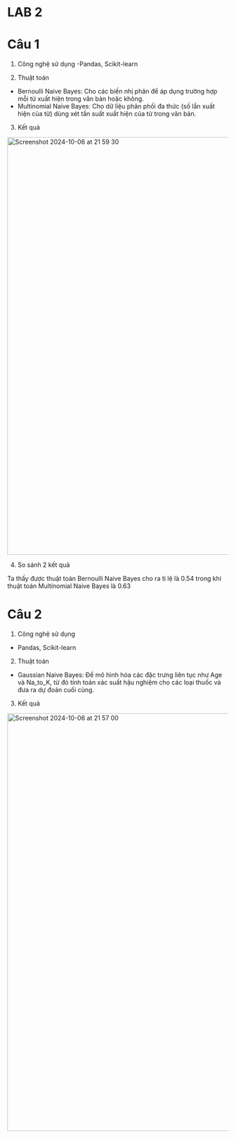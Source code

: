 # LAB 2
# Câu 1
1. Công nghệ sử dụng
-Pandas, Scikit-learn

2. Thuật toán
- Bernoulli Naive Bayes: Cho các biến nhị phân để áp dụng trường hợp mỗi từ xuất hiện trong văn bản hoặc không. 
- Multinomial Naive Bayes: Cho dữ liệu phân phối đa thức (số lần xuất hiện của từ) dùng xét tần suất xuất hiện của từ trong văn bản.

3. Kết quả
<img width="949" alt="Screenshot 2024-10-06 at 21 59 30" src="https://github.com/user-attachments/assets/b94e382b-28ab-43aa-86bb-a0071179e079">


4. So sánh 2 kết quả

Ta thấy được thuật toán Bernoulli Naive Bayes cho ra tỉ lệ là 0.54 trong khi thuật toán Multinomial Naive Bayes là 0.63


# Câu 2
1. Công nghệ sử dụng
- Pandas, Scikit-learn

2. Thuật toán
- Gaussian Naive Bayes: Để mô hình hóa các đặc trưng liên tục như Age và Na_to_K, từ đó tính toán xác suất hậu nghiệm cho các loại thuốc và đưa ra dự đoán cuối cùng.

3. Kết quả

<img width="949" alt="Screenshot 2024-10-06 at 21 57 00" src="https://github.com/user-attachments/assets/7bb7bb7c-ea18-4a20-92b8-a4bfc8c10d69">

